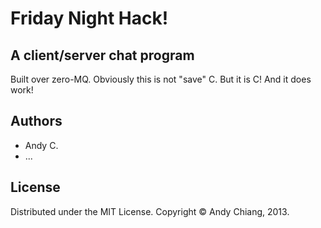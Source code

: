 Friday Night Hack!
==================

A client/server chat program
----------------------------

Built over zero-MQ. Obviously this is not "save" C. But it is C! And it does work!


Authors
-------

 - Andy C.
 - ...

License
-------

Distributed under the MIT License. Copyright &copy; Andy Chiang, 2013.